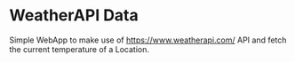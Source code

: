 # WeatherAPI Data
 Simple WebApp to make use of https://www.weatherapi.com/ API and fetch the current temperature of a Location.
